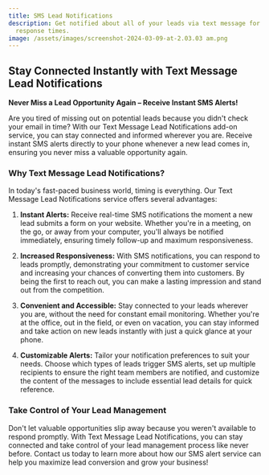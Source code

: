 ```yaml
---
title: SMS Lead Notifications
description: Get notified about all of your leads via text message for faster
  response times.
image: /assets/images/screenshot-2024-03-09-at-2.03.03 am.png
---
```

## Stay Connected Instantly with Text Message Lead Notifications

**Never Miss a Lead Opportunity Again – Receive Instant SMS Alerts!**

Are you tired of missing out on potential leads because you didn't check your email in time? With our Text Message Lead Notifications add-on service, you can stay connected and informed wherever you are. Receive instant SMS alerts directly to your phone whenever a new lead comes in, ensuring you never miss a valuable opportunity again.

### Why Text Message Lead Notifications?

In today's fast-paced business world, timing is everything. Our Text Message Lead Notifications service offers several advantages:

1. **Instant Alerts:** Receive real-time SMS notifications the moment a new lead submits a form on your website. Whether you're in a meeting, on the go, or away from your computer, you'll always be notified immediately, ensuring timely follow-up and maximum responsiveness.

2. **Increased Responsiveness:** With SMS notifications, you can respond to leads promptly, demonstrating your commitment to customer service and increasing your chances of converting them into customers. By being the first to reach out, you can make a lasting impression and stand out from the competition.

3. **Convenient and Accessible:** Stay connected to your leads wherever you are, without the need for constant email monitoring. Whether you're at the office, out in the field, or even on vacation, you can stay informed and take action on new leads instantly with just a quick glance at your phone.

4. **Customizable Alerts:** Tailor your notification preferences to suit your needs. Choose which types of leads trigger SMS alerts, set up multiple recipients to ensure the right team members are notified, and customize the content of the messages to include essential lead details for quick reference.

### Take Control of Your Lead Management

Don't let valuable opportunities slip away because you weren't available to respond promptly. With Text Message Lead Notifications, you can stay connected and take control of your lead management process like never before. Contact us today to learn more about how our SMS alert service can help you maximize lead conversion and grow your business!
